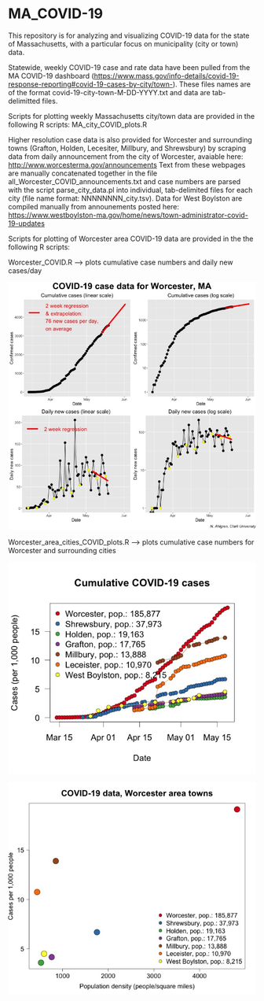 # MA_COVID-19

This repository is for analyzing and visualizing COVID-19 data for the state of Massachusetts, with a particular focus on municipality (city or town) data.

Statewide, weekly COVID-19 case and rate data have been pulled from the MA COVID-19 dashboard (https://www.mass.gov/info-details/covid-19-response-reporting#covid-19-cases-by-city/town-). These files names are of the format covid-19-city-town-M-DD-YYYY.txt and data are tab-delimitted files.

Scripts for plotting weekly Massachusetts city/town data are provided in the following R scripts:
MA_city_COVID_plots.R

Higher resolution case data is also provided for Worcester and surrounding towns (Grafton, Holden, Lecesiter, Millbury, and Shrewsbury) by scraping data from daily announcement from the city of Worcester, avaiable here: http://www.worcesterma.gov/announcements
Text from these webpages are manually concatenated together in the file all_Worcester_COVID_announcements.txt and case numbers are parsed with the script parse_city_data.pl into individual, tab-delimited files for each city (file name format: NNNNNNNN_city.tsv). Data for West Boylston are compiled manually from announements posted here: https://www.westboylston-ma.gov/home/news/town-administrator-covid-19-updates

Scripts for plotting of Worcester area COVID-19 data are provided in the the following R scripts:

Worcester_COVID.R --> plots cumulative case numbers and daily new cases/day


![Cumulative case numbers and new daily cases/day over time for Worcester](https://github.com/nahlgren/MA_COVID-19/blob/master/Worcester_COVID_v2.jpg)


Worcester_area_cities_COVID_plots.R --> plots cumulative case numbers for Worcester and surrounding cities


![Cumulative case numbers over time for Worcester and surrounding cities](https://github.com/nahlgren/MA_COVID-19/blob/master/Worcester_cities_cases.jpg)

![Plot of population density vs. current COVID-19 cases per capita for Worcester and surrounding cities](https://github.com/nahlgren/MA_COVID-19/blob/master/Worcester_cities_dens_cases.jpg)
